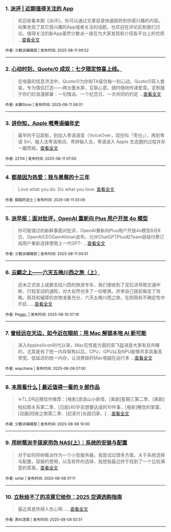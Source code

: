 ### 1. [派评 | 近期值得关注的 App](https://sspai.com/post/101767)

> 欢迎收看本期《派评》。你可以通过文章目录快速跳转到你感兴趣的内容。如果发现了其它感兴趣的App或者关注的话题，也欢迎在评论区和我们讨论。值得关注的新App虽然少数派一直在为大家发现和介绍各平台上的优质 ...[查看全文](https://sspai.com/post/101767) 

<sub>作者: 少数派编辑部 | 发布时间: 2025-08-11 09:52</sub>

---


### 2. [心动时刻，Quote/0 成双：七夕限定惊喜上线。](https://sspai.com/post/101762)

> 在喧嚣的信息洪流中，Quote/0为你和TA留住每一刻心动。Quote/0双人套装，专为情侣打造——两台墨水屏，互联心意，随时随地传递爱意。定制属于你们的浪漫屏幕：一句情话、一个纪念日、一次共同的约定 ...[查看全文](https://sspai.com/post/101762) 

<sub>作者: 水獭Store | 发布时间: 2025-08-11 08:01</sub>

---


### 3. [讲你知，Apple 嘅粤语编年史](https://sspai.com/post/98053)

> 最早的不见踪影，到加入粤语语音（VoiceOver，现在叫「旁白」），再到粤语 Siri、输入法粤语用词、粤拼输入法，粤语进入 Apple 生态圈的过程并非一蹴而就。[查看全文](https://sspai.com/post/98053) 

<sub>作者: 22114 | 发布时间: 2025-08-11 07:00</sub>

---


### 4. [都是因为热爱：我与黑莓的十三年](https://sspai.com/post/101672)

> Love what you do. Do what you love. [查看全文](https://sspai.com/post/101672) 

<sub>作者: 甜甜的泥土 | 发布时间: 2025-08-11 03:09</sub>

---


### 5. [派早报：面对批评，OpenAI 重新向 Plus 用户开放 4o 模型](https://sspai.com/post/101748)

> 你可能错过的新鲜事面对批评，OpenAI重新向Plus用户开放4o模型8月8日，OpenAICEOSamAltman宣布，允许ChatGPTPlus和Team层级付费订阅用户重新选择使用上一代GPT- ...[查看全文](https://sspai.com/post/101748) 

<sub>作者: 少数派编辑部 | 发布时间: 2025-08-11 00:51</sub>

---


### 6. [云巅之上——六天五晚川西之旅（上）](https://sspai.com/post/101669)

> 还未正式坐上成都去往川西的旅游专车，我们便收到了泥石流导致交通中断、行程变动的通知，对大自然也多了一份敬畏。庆幸自己提前做足了攻略，雨具和偏厚的衣物准备充分，六天五晚川西之旅，在阴雨和不确定性中开启……[查看全文](https://sspai.com/post/101669) 

<sub>作者: Peggy_ | 发布时间: 2025-08-10 07:19</sub>

---


### 7. [曾经远在天边，如今近在眼前：用 Mac 解锁本地 AI 新可能](https://sspai.com/post/101711)

> 进入Applesilicon时代以来，Mac在性能方面的突飞猛进是大家有目共睹的，尤其是有了统一内存架构以后，CPU、GPU以及NPU能够共享具备高带宽、低延迟的统一内存，让消费级的Mac电脑在运行本 ...[查看全文](https://sspai.com/post/101711) 

<sub>作者: waychane | 发布时间: 2025-08-09 07:00</sub>

---


### 8. [本周看什么 | 最近值得一看的 9 部作品](https://sspai.com/post/101710)

> ☕️TL;DR近期佳作推荐：[电影]浪浪山小妖怪、[美剧]星期三第二季、[美剧]柏拉图关系第二季、[日剧]40岁前想要达成的10件事、[电影]睡觉的笨蛋、[动画]彻夜之歌第二季、[纪录片]长路归家、[ ...[查看全文](https://sspai.com/post/101710) 

<sub>作者: 少数派编辑部 | 发布时间: 2025-08-08 10:00</sub>

---


### 9. [用树莓派手搓家用伪 NAS(上）：系统的安装与配置](https://sspai.com/post/101622)

> 对于如何将树莓派作为一个小型服务器，我尝试过很多方案。关于系统选择与配置，容器的使用，以及软件的选择，我想我最近终于找到了一个比较满意的答案。[查看全文](https://sspai.com/post/101622) 

<sub>作者: so1ar | 发布时间: 2025-08-08 07:11</sub>

---


### 10. [立秋给不了的凉意它给你：2025 空调选购指南](https://sspai.com/post/101621)

> 最近真是热得人伤心啊……[查看全文](https://sspai.com/post/101621) 

<sub>作者: 真叫浩南 | 发布时间: 2025-08-08 02:51</sub>

---

